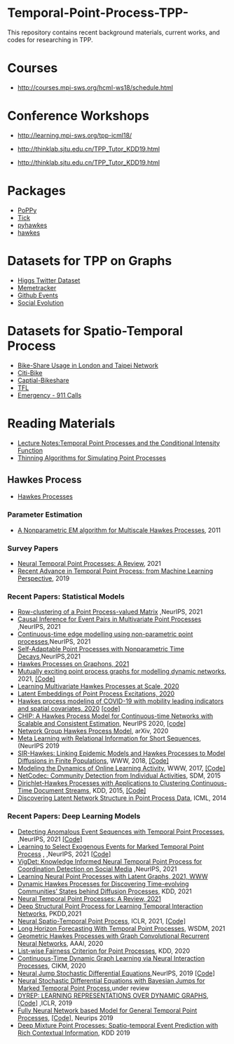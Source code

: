 # Temporal-Point-Process-TPP-
This repository contains recent background materials, current works, and codes for researching in TPP.


# Courses
* http://courses.mpi-sws.org/hcml-ws18/schedule.html

# Conference Workshops

* http://learning.mpi-sws.org/tpp-icml18/

* http://thinklab.sjtu.edu.cn/TPP_Tutor_KDD19.html

* http://thinklab.sjtu.edu.cn/TPP_Tutor_KDD19.html

# Packages

* [PoPPy](https://github.com/HongtengXu/PoPPy)
* [Tick](https://x-datainitiative.github.io/tick/)
* [pyhawkes](https://github.com/slinderman/pyhawkes) 
* [hawkes](https://github.com/stmorse/hawkes)

# Datasets for TPP on Graphs  
* [Higgs Twitter Dataset](https://snap.stanford.edu/data/higgs-twitter.html)
* [Memetracker](https://snap.stanford.edu/data/memetracker9.html)
* [Github Events](https://github.com/uoguelph-mlrg/LDG.git)
* [Social Evolution](http://realitycommons.media.mit.edu/socialevolution4.html)

# Datasets for Spatio-Temporal Process
* [Bike-Share Usage in London and Taipei Network](https://www.kaggle.com/ajohrn/bikeshare-usage-in-london-and-taipei-network)
* [Citi-Bike](https://s3.amazonaws.com/tripdata/index.html)
* [Captial-Bikeshare](https://www.capitalbikeshare.com/system-data)
* [TFL](https://cycling.data.tfl.gov.uk/)
* [Emergency - 911 Calls](https://www.kaggle.com/mchirico/montcoalert)

# Reading Materials

* [Lecture Notes:Temporal Point Processes and the Conditional Intensity Function](https://arxiv.org/pdf/1806.00221.pdf)
* [Thinning Algorithms for Simulating Point Processes](https://www.math.fsu.edu/~ychen/research/Thinning%20algorithm.pdf)

## Hawkes Process

* [Hawkes Processes](https://arxiv.org/pdf/1507.02822.pdf)

### Parameter Estimation
* [A Nonparametric EM algorithm for Multiscale Hawkes Processes](http://paleo.sscnet.ucla.edu/Lewis-Molher-EM_Preprint.pdf), 2011

### Survey Papers
* [Neural Temporal Point Processes: A Review](https://arxiv.org/pdf/2104.03528.pdf), 2021
* [Recent Advance in Temporal Point Process: from Machine Learning Perspective](https://thinklab.sjtu.edu.cn/src/pp_survey.pdf), 2019

### Recent Papers: Statistical Models  
* [Row-clustering of a Point Process-valued Matrix](https://papers.nips.cc/paper/2021/file/a6a38989dc7e433f1f42388e7afca318-Paper.pdf) ,NeurIPS, 2021
* [Causal Inference for Event Pairs in Multivariate Point Processes](https://papers.nips.cc/paper/2021/file/9078f2a8254704bd760460f027072e52-Paper.pdf) ,NeurIPS, 2021
* [Continuous-time edge modelling using non-parametric point processes](https://papers.nips.cc/paper/2021/file/1301962d8b7bd03fffaa27119aa7fc2b-Paper.pdf),NeurIPS, 2021
* [Self-Adaptable Point Processes with Nonparametric Time Decays](https://papers.nips.cc/paper/2021/file/243facb29564e7b448834a7c9d901201-Paper.pdf),NeurIPS,2021
* [Hawkes Processes on Graphons, 2021](https://arxiv.org/pdf/2102.02741.pdf)
* [Mutually exciting point process graphs for modelling dynamic networks](https://arxiv.org/pdf/2102.06527.pdf), 2021, [\[Code\]](https://github.com/fraspass/meg)
* [Learning Multivariate Hawkes Processes at Scale, 2020](https://arxiv.org/pdf/2002.12501v1.pdf)
* [Latent Embeddings of Point Process Excitations, 2020](https://arxiv.org/pdf/2005.02515.pdf)
* [Hawkes process modeling of COVID-19 with mobility leading indicators and spatial covariates, 2020](https://www.medrxiv.org/content/10.1101/2020.06.06.20124149v2) [ \[code\]](https://github.com/chiangwe/HawkPR)
* [CHIP: A Hawkes Process Model for Continuous-time Networks with Scalable and Consistent Estimation](https://papers.nips.cc/paper/2020/file/c5a0ac0e2f48af1a4e619e7036fe5977-Paper.pdf), NeurIPS 2020, [ \[code\]](https://github.com/IdeasLabUT/CHIP-Network-Model)
* [Network Group Hawkes Process Model](https://arxiv.org/pdf/2002.08521.pdf), arXiv, 2020
* [Meta Learning with Relational Information for Short Sequences](https://papers.nips.cc/paper/2019/file/6fe43269967adbb64ec6149852b5cc3e-Paper.pdf),  (NeurIPS 2019
* [SIR-Hawkes: Linking Epidemic Models and Hawkes Processes to Model Diffusions in Finite Populations](https://arxiv.org/pdf/1711.01679.pdf), WWW, 2018, [\[Code\]](https://github.com/computationalmedia/sir-hawkes)
* [Modeling the Dynamics of Online Learning Activity](https://arxiv.org/pdf/1610.05775.pdf), WWW, 2017, [\[Code\]](https://github.com/Networks-Learning/hdhp.py)
* [NetCodec: Community Detection from Individual Activities](https://epubs.siam.org/doi/pdf/10.1137/1.9781611974010.11), SDM, 2015
* [Dirichlet-Hawkes Processes with Applications to Clustering Continuous-Time Document Streams](https://dl.acm.org/doi/pdf/10.1145/2783258.2783411), KDD, 2015, [\[Code\]](https://github.com/JFChi/Dirichlet-Hawkes-Process)
* [Discovering Latent Network Structure in Point Process Data](https://scholar.harvard.edu/files/hips/files/linderman-networks-icml-2014.pdf), ICML, 2014


### Recent Papers: Deep Learning Models 
* [Detecting Anomalous Event Sequences with Temporal Point Processes](https://papers.nips.cc/paper/2021/file/6faa8040da20ef399b63a72d0e4ab575-Paper.pdf), ,NeurIPS, 2021 [\[Code\]](https://github.com/shchur/tpp-anomaly-detection)
* [Learning to Select Exogenous Events for Marked Temporal Point Process](https://papers.nips.cc/paper/2021/file/032abcd424b4312e7087f434ef1c0094-Paper.pdf) , ,NeurIPS, 2021 [\[Code\]](https://github.com/noilreed/TPP-Select)
* [VigDet: Knowledge Informed Neural Temporal Point Process for Coordination Detection on Social Media](https://papers.nips.cc/paper/2021/file/1a344877f11195aaf947ccfe48ee9c89-Paper.pdf) ,NeurIPS, 2021
* [Learning Neural Point Processes with Latent Graphs, 2021, WWW](https://dl.acm.org/doi/pdf/10.1145/3442381.3450135)
* [Dynamic Hawkes Processes for Discovering Time-evolving Communities’ States behind Diffusion Processes](https://arxiv.org/pdf/2105.11152.pdf), KDD, 2021
* [Neural Temporal Point Processes: A Review, 2021](https://arxiv.org/pdf/2104.03528.pdf)
* [Deep Structural Point Process for Learning Temporal Interaction Networks](https://arxiv.org/pdf/2107.03573.pdf), PKDD,2021
* [Neural Spatio-Temporal Point Process](https://arxiv.org/pdf/2011.04583.pdf), ICLR, 2021, [\[Code\]](https://github.com/facebookresearch/neural_stpp)
* [Long Horizon Forecasting With Temporal Point Processes](https://arxiv.org/pdf/2101.02815v2.pdf), WSDM, 2021
* [Geometric Hawkes Processes with Graph Convolutional Recurrent Neural Networks](https://ojs.aaai.org/index.php/AAAI/article/view/4416), AAAI, 2020
* [List-wise Fairness Criterion for Point Processes](https://dl.acm.org/doi/pdf/10.1145/3394486.3403246), KDD, 2020
* [Continuous-Time Dynamic Graph Learning via Neural Interaction Processes](https://dl.acm.org/doi/pdf/10.1145/3340531.3411946), CIKM, 2020
* [Neural Jump Stochastic Differential Equations](https://papers.nips.cc/paper/2019/file/59b1deff341edb0b76ace57820cef237-Paper.pdf),NeurIPS, 2019 [\[Code\]](https://github.com/000Justin000/torchdiffeq/tree/jj585)
* [Neural Stochastic Differential Equations with Bayesian Jumps for Marked Temporal Point Process](https://rlair.cs.ucr.edu/papers/docs/odebayesmtpp.pdf),under review
* [DYREP: LEARNING REPRESENTATIONS OVER DYNAMIC GRAPHS](https://openreview.net/pdf?id=HyePrhR5KX), [\[Code\]](https://github.com/uoguelph-mlrg/LDG) ,ICLR, 2019
* [Fully Neural Network based Model for General Temporal Point Processes](https://arxiv.org/pdf/1905.09690.pdf), [\[Code\]](https://github.com/omitakahiro/NeuralNetworkPointProcess), Neurips 2019
* [Deep Mixture Point Processes: Spatio-temporal Event Prediction with Rich Contextual Information](https://dl.acm.org/doi/pdf/10.1145/3292500.3330937), KDD 2019
